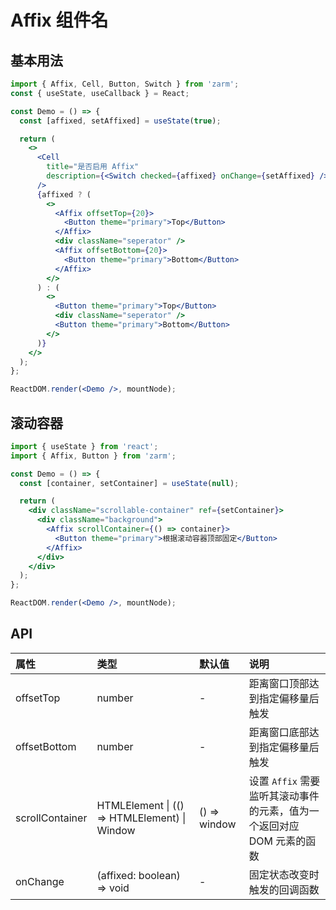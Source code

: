 # Affix 组件名

## 基本用法

```jsx
import { Affix, Cell, Button, Switch } from 'zarm';
const { useState, useCallback } = React;

const Demo = () => {
  const [affixed, setAffixed] = useState(true);

  return (
    <>
      <Cell
        title="是否启用 Affix"
        description={<Switch checked={affixed} onChange={setAffixed} />}
      />
      {affixed ? (
        <>
          <Affix offsetTop={20}>
            <Button theme="primary">Top</Button>
          </Affix>
          <div className="seperator" />
          <Affix offsetBottom={20}>
            <Button theme="primary">Bottom</Button>
          </Affix>
        </>
      ) : (
        <>
          <Button theme="primary">Top</Button>
          <div className="seperator" />
          <Button theme="primary">Bottom</Button>
        </>
      )}
    </>
  );
};

ReactDOM.render(<Demo />, mountNode);
```

## 滚动容器

```jsx
import { useState } from 'react';
import { Affix, Button } from 'zarm';

const Demo = () => {
  const [container, setContainer] = useState(null);

  return (
    <div className="scrollable-container" ref={setContainer}>
      <div className="background">
        <Affix scrollContainer={() => container}>
          <Button theme="primary">根据滚动容器顶部固定</Button>
        </Affix>
      </div>
    </div>
  );
};

ReactDOM.render(<Demo />, mountNode);
```

## API

| 属性            | 类型                                         | 默认值       | 说明                                                                   |
| :-------------- | :------------------------------------------- | :----------- | :--------------------------------------------------------------------- |
| offsetTop       | number                                       | -            | 距离窗口顶部达到指定偏移量后触发                                       |
| offsetBottom    | number                                       | -            | 距离窗口底部达到指定偏移量后触发                                       |
| scrollContainer | HTMLElement \| (() => HTMLElement) \| Window | () => window | 设置 `Affix` 需要监听其滚动事件的元素，值为一个返回对应 DOM 元素的函数 |
| onChange        | (affixed: boolean) => void                   | -            | 固定状态改变时触发的回调函数                                           |
